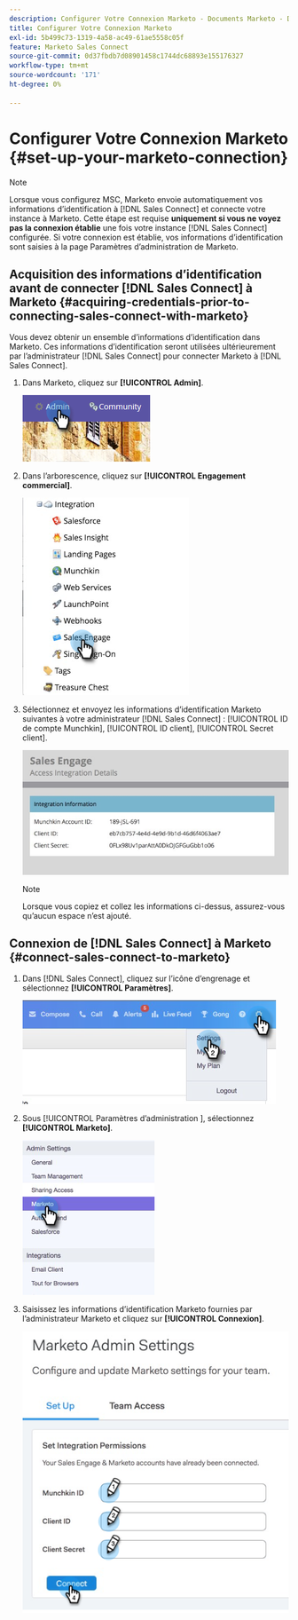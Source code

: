 ```yaml
---
description: Configurer Votre Connexion Marketo - Documents Marketo - Documentation Du Produit
title: Configurer Votre Connexion Marketo
exl-id: 5b499c73-1319-4a58-ac49-61ae5558c05f
feature: Marketo Sales Connect
source-git-commit: 0d37fbdb7d08901458c1744dc68893e155176327
workflow-type: tm+mt
source-wordcount: '171'
ht-degree: 0%

---
```


# Configurer Votre Connexion Marketo {#set-up-your-marketo-connection}

>[!NOTE]
>
>Lorsque vous configurez MSC, Marketo envoie automatiquement vos informations d’identification à [!DNL Sales Connect] et connecte votre instance à Marketo. Cette étape est requise **uniquement si vous ne voyez pas la connexion établie** une fois votre instance [!DNL Sales Connect] configurée. Si votre connexion est établie, vos informations d’identification sont saisies à la page Paramètres d’administration de Marketo.

## Acquisition des informations d’identification avant de connecter [!DNL Sales Connect] à Marketo {#acquiring-credentials-prior-to-connecting-sales-connect-with-marketo}

Vous devez obtenir un ensemble d’informations d’identification dans Marketo. Ces informations d’identification seront utilisées ultérieurement par l’administrateur [!DNL Sales Connect] pour connecter Marketo à [!DNL Sales Connect].

1. Dans Marketo, cliquez sur **[!UICONTROL Admin]**.

   ![](assets/manually-set-up-your-marketo-connection-1.png)

1. Dans l’arborescence, cliquez sur **[!UICONTROL Engagement commercial]**.

   ![](assets/manually-set-up-your-marketo-connection-2.png)

1. Sélectionnez et envoyez les informations d’identification Marketo suivantes à votre administrateur [!DNL Sales Connect] : [!UICONTROL ID de compte Munchkin], [!UICONTROL ID client], [!UICONTROL Secret client].

   ![](assets/manually-set-up-your-marketo-connection-3.jpg)

   >[!NOTE]
   >
   >Lorsque vous copiez et collez les informations ci-dessus, assurez-vous qu’aucun espace n’est ajouté.

## Connexion de [!DNL Sales Connect] à Marketo {#connect-sales-connect-to-marketo}

1. Dans [!DNL Sales Connect], cliquez sur l’icône d’engrenage et sélectionnez **[!UICONTROL Paramètres]**.

   ![](assets/manually-set-up-your-marketo-connection-4.png)

1. Sous [!UICONTROL  Paramètres d’administration ], sélectionnez **[!UICONTROL Marketo]**.

   ![](assets/manually-set-up-your-marketo-connection-5.png)

1. Saisissez les informations d’identification Marketo fournies par l’administrateur Marketo et cliquez sur **[!UICONTROL Connexion]**.

   ![](assets/manually-set-up-your-marketo-connection-6.png)
